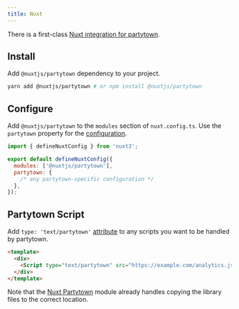 ```yaml
---
title: Nuxt
---
```


There is a first-class [Nuxt integration for partytown](https://github.com/nuxt-community/partytown-module).

## Install

Add `@nuxtjs/partytown` dependency to your project.

```bash
yarn add @nuxtjs/partytown # or npm install @nuxtjs/partytown
```

## Configure

Add `@nuxtjs/partytown` to the `modules` section of `nuxt.config.ts`. Use the `partytown` property for the [configuration](/configuration).

```js
import { defineNuxtConfig } from 'nuxt3';

export default defineNuxtConfig({
  modules: ['@nuxtjs/partytown'],
  partytown: {
    /* any partytown-specific configuration */
  },
});
```

## Partytown Script

Add `type: 'text/partytown'` [attribute](/partytown-scripts) to any scripts you want to be handled by partytown.

```html
<template>
  <div>
    <Script type="text/partytown" src="https://example.com/analytics.js" />
  </div>
</template>
```

Note that the [Nuxt Partytown](https://github.com/nuxt-community/partytown-module) module already handles copying the library files to the correct location.
